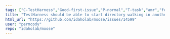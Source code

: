 ```yaml
---
tags: ["C-TestHarness","Good-first-issue","P-normal","T-task","amr","fem","finite-elements","multiphysics","object-oriented","parallel","simulation"]
title: "TestHarness should be able to start directory walking in another directory"
html_url: "https://github.com/idaholab/moose/issues/14599"
user: "permcody"
repo: "idaholab/moose"
---
```


